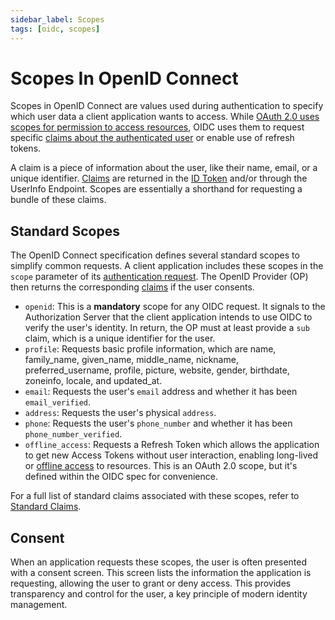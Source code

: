 ```yaml
---
sidebar_label: Scopes
tags: [oidc, scopes]
---
```


# Scopes In OpenID Connect

Scopes in OpenID Connect are values used during authentication to specify which user data a client application wants to access.
While [OAuth 2.0 uses scopes for permission to access resources](https://www.rfc-editor.org/rfc/rfc6749.html#section-3.3), OIDC uses them to request specific [claims about the authenticated user](standard-claims.mdx) or enable use of refresh tokens.

A claim is a piece of information about the user, like their name, email, or a unique identifier.
[Claims](standard-claims.mdx) are returned in the [ID Token](2-id-token.md) and/or through the UserInfo Endpoint.
Scopes are essentially a shorthand for requesting a bundle of these claims.

## Standard Scopes

The OpenID Connect specification defines several standard scopes to simplify common requests.
A client application includes these scopes in the `scope` parameter of its [authentication request](authentication-request.md).
The OpenID Provider (OP) then returns the corresponding [claims](standard-claims.mdx) if the user consents.

* `openid`: This is a **mandatory** scope for any OIDC request. It signals to the Authorization Server that the client application intends to use OIDC to verify the user's identity. In return, the OP must at least provide a `sub` claim, which is a unique identifier for the user.
* `profile`: Requests basic profile information, which are name, family_name, given_name, middle_name, nickname, preferred_username, profile, picture, website, gender, birthdate, zoneinfo, locale, and updated_at.
* `email`: Requests the user's `email` address and whether it has been `email_verified`.
* `address`: Requests the user's physical `address`.
* `phone`: Requests the user's `phone_number` and whether it has been `phone_number_verified`.
* `offline_access`: Requests a Refresh Token which allows the application to get new Access Tokens without user interaction, enabling long-lived or [offline access](17-offline-access.md) to resources. This is an OAuth 2.0 scope, but it's defined within the OIDC spec for convenience.

For a full list of standard claims associated with these scopes, refer to [Standard Claims](standard-claims.mdx).

## Consent

When an application requests these scopes, the user is often presented with a consent screen.
This screen lists the information the application is requesting, allowing the user to grant or deny access.
This provides transparency and control for the user, a key principle of modern identity management.
